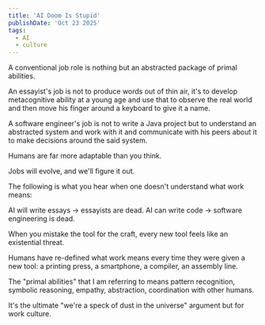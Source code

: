 ```yaml
---
title: 'AI Doom Is Stupid'
publishDate: 'Oct 23 2025'
tags:
  - AI
  - culture
---
```


A conventional job role is nothing but an abstracted package of primal abilities.

An essayist's job is not to produce words out of thin air, it's to develop metacognitive ability at a young age and use that to observe the real world and then move his finger around a keyboard to give it a name.

A software engineer's job is not to write a Java project but to understand an abstracted system and work with it and communicate with his peers about it to make decisions around the said system.

Humans are far more adaptable than you think.

Jobs will evolve, and we'll figure it out.

The following is what you hear when one doesn't understand what work means:

AI will write essays → essayists are dead.
AI can write code → software engineering is dead.

When you mistake the tool for the craft, every new tool feels like an existential threat.

Humans have re-defined what work means every time they were given a new tool: a printing press, a smartphone, a compiler, an assembly line.

The "primal abilities" that I am referring to means pattern recognition, symbolic reasoning, empathy, abstraction, coordination with other humans.

It's the ultimate "we're a speck of dust in the universe" argument but for work culture.
